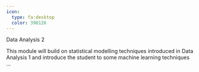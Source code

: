 ```yaml
---
icon:
  type: fa:desktop
  color: 398126
---
```

Data Analysis 2

This module will build on statistical modelling techniques introduced in Data Analysis 1 and introduce the student to some machine learning techniques ... 
